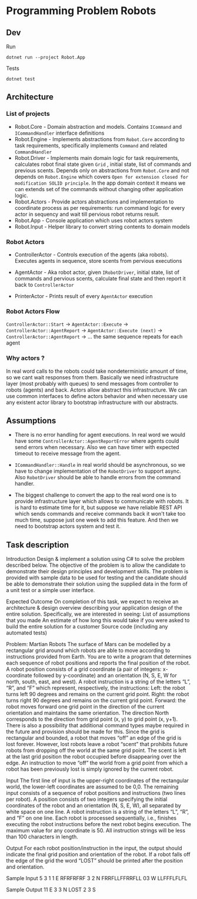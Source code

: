 # Programming Problem Robots

## Dev 

Run 

`dotnet run --project Robot.App`

Tests 

`dotnet test`

## Architecture

### List of projects
+ Robot.Core - Domain abstraction and models. Contains `ICommand` and `ICommandHandler` interface definitions
+ Robot.Engine - Implements abstractions from `Robot.Core` according to task requirements, specifically implements `Command` and related `CommandHandler`  
+ Robot.Driver - Implements main domain logic for task requirements, calculates robot final state given `Grid` , initial state, list of commands and previous scents. Depends only on abstractions from `Robot.Core` and not depends on `Robot.Engine` which covers `Open for extension closed for modification SOLID principle`. In the app domain context it means we can extends set of the commands without changing other application logic.      
+ Robot.Actors - Provide actors abstractions and implementation to coordinate process as per requirements: run command logic for every actor in sequency and wait till pervious robot returns result.
+ Robot.App - Console application which uses robot actors system
+ Robot.Input - Helper library to convert string contents to domain models

### Robot Actors

+ ControllerActor - Controls execution of the agents (aka robots). Executes agents in sequence, store scents from pervious executions 

+ AgentActor - Aka robot actor, given `IRobotDriver`, initial state, list of commands and pervious scents, calculate final state and then report it back to `ControllerActor`

+ PrinterActor - Prints result of every `AgentActor` execution

### Robot Actors Flow

`ControllerActor::Start` -> `AgentActor::Execute` -> `ControllerActor::AgentReport` ->
`AgentActor::Execute (next)` -> `ControllerActor::AgentReport` -> ... the same sequence repeats for each agent 

### Why actors ?

In real word calls to the robots could take nondeterministic amount of time, so we cant wait responses from them. Basically we need infrastructure layer (most probably with queues) to send messages from controller to robots (agents) and back. Actors allow abstract this infrastructure. We can use common interfaces to define actors behavior and when necessary use any existent actor library to bootstrap  infrastructure with our abstracts.

## Assumptions

+ There is no error handling for agent executions. In real word we would have some `ControllerActor::AgentReportError` where agents could send errors when necessary. 
Also we can have timer with expected timeout to receive message from the agent.

+ `ICommandHandler::Handle` in real world should be asynchronous, so we have to change implementation of the `RobotDriver` to support async. Also `RobotDriver` should be able to handle errors from the command handler.

+ The biggest challenge to convert the app to the real word one is to provide infrastructure layer which allows to communicate with robots. It is hard to estimate time for it, but suppose we have reliable REST API which sends commands and receive commands back it won't take too much time, suppose just one week to add this feature. And then we need to bootstrap actors system and test it.   

## Task description

Introduction
Design & implement a solution using C# to solve the problem described below. The objective of the problem is to allow the candidate to demonstrate their design principles and development skills. The problem is provided with sample data to be used for testing and the candidate should be able to demonstrate their solution using the supplied data in the form of a unit test or a simple user interface.

Expected Outcome
On completion of this task, we expect to receive an architecture & design overview describing your application design of the entire solution. Specifically, we are interested in seeing:
List of assumptions that you made
An estimate of how long this would take if you were asked to build the entire solution for a customer
Source code (including any automated tests)


Problem: Martian Robots
The surface of Mars can be modelled by a rectangular grid around which robots are able to move according to instructions provided from Earth. You are to write a program that determines each sequence of robot positions and reports the final position of the robot.
A robot position consists of a grid coordinate (a pair of integers: x-coordinate followed by y-coordinate) and an orientation (N, S, E, W for north, south, east, and west).
A robot instruction is a string of the letters “L”, “R”, and “F” which represent, respectively, the instructions:
Left: the robot turns left 90 degrees and remains on the current grid point.
Right: the robot turns right 90 degrees and remains on the current grid point.
Forward: the robot moves forward one grid point in the direction of the current orientation and maintains the same orientation. The direction North corresponds to the direction from grid point (x, y) to grid point (x, y+1). There is also a possibility that additional command types maybe required in the future and provision should be made for this.
Since the grid is rectangular and bounded, a robot that moves “off” an edge of the grid is lost forever. However, lost robots leave a robot “scent” that prohibits future robots from dropping off the world at the same grid point. The scent is left at the last grid position the robot occupied before disappearing over the edge. An instruction to move “off” the world from a grid point from which a robot has been previously lost is simply ignored by the current robot.






Input
The first line of input is the upper-right coordinates of the rectangular world, the lower-left coordinates are assumed to be 0,0.
The remaining input consists of a sequence of robot positions and instructions (two lines per robot).
A position consists of two integers specifying the initial coordinates of the robot and an orientation (N, S, E, W), all separated by white space on one line. A robot instruction is a string of the letters “L”, “R”, and “F” on one line.
Each robot is processed sequentially, i.e., finishes executing the robot instructions before the next robot begins execution.
The maximum value for any coordinate is 50. All instruction strings will be less than 100 characters in length.

Output
For each robot position/instruction in the input, the output should indicate the final grid position and orientation of the robot. If a robot falls off the edge of the grid the word “LOST” should be printed after the position and orientation.

Sample Input
5 3
1 1 E
RFRFRFRF
3 2 N
FRRFLLFFRRFLL
03 W
LLFFFLFLFL

Sample Output
11 E
3 3 N LOST
2 3 S